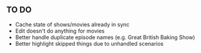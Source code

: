 TO DO
-----
* Cache state of shows/movies already in sync
* Edit doesn't do anything for movies
* Better handle duplicate episode names (e.g. Great British Baking Show)
* Better highlight skipped things due to unhandled scenarios
